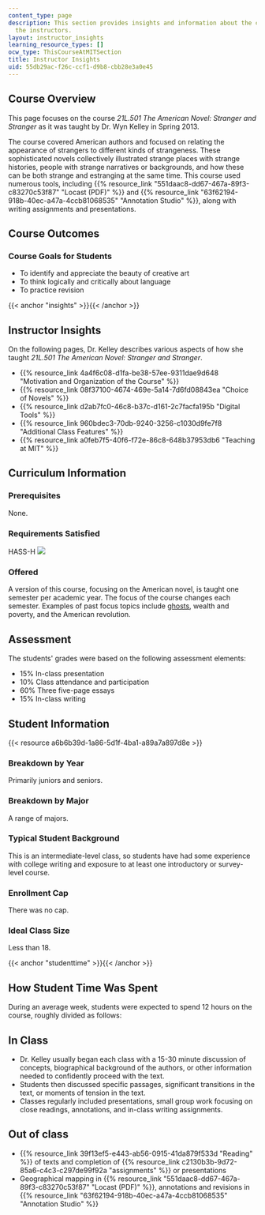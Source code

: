 ```yaml
---
content_type: page
description: This section provides insights and information about the course from
  the instructors.
layout: instructor_insights
learning_resource_types: []
ocw_type: ThisCourseAtMITSection
title: Instructor Insights
uid: 55db29ac-f26c-ccf1-d9b8-cbb28e3a0e45
---
```

## Course Overview

This page focuses on the course _21L.501 The American Novel: Stranger and Stranger_ as it was taught by Dr. Wyn Kelley in Spring 2013.

The course covered American authors and focused on relating the appearance of strangers to different kinds of strangeness. These sophisticated novels collectively illustrated strange places with strange histories, people with strange narratives or backgrounds, and how these can be both strange and estranging at the same time. This course used numerous tools, including {{% resource_link "551daac8-dd67-467a-89f3-c83270c53f87" "Locast (PDF)" %}} and {{% resource_link "63f62194-918b-40ec-a47a-4ccb81068535" "Annotation Studio" %}}, along with writing assignments and presentations.

## Course Outcomes

### Course Goals for Students

- To identify and appreciate the beauty of creative art
- To think logically and critically about language
- To practice revision

{{< anchor "insights" >}}{{< /anchor >}}

## Instructor Insights

On the following pages, Dr. Kelley describes various aspects of how she taught _21L.501 The American Novel: Stranger and Stranger_.

- {{% resource_link 4a4f6c08-d1fa-be38-57ee-9311dae9d648 "Motivation and Organization of the Course" %}} 
- {{% resource_link 08f37100-4674-469e-5a14-7d6fd08843ea "Choice of Novels" %}}
- {{% resource_link d2ab7fc0-46c8-b37c-d161-2c7facfa195b "Digital Tools" %}}
- {{% resource_link 960bdec3-70db-9240-3256-c1030d9fe7f8 "Additional Class Features" %}}
- {{% resource_link a0feb7f5-40f6-f72e-86c8-648b37953db6 "Teaching at MIT" %}}

## Curriculum Information

### Prerequisites

None.

### Requirements Satisfied

HASS-H ![](/images/educator/icon-question-hass-h.png)

### Offered

A version of this course, focusing on the American novel, is taught one semester per academic year. The focus of the course changes each semester. Examples of past focus topics include [ghosts](/courses/21l-501-the-american-novel-fall-2006), wealth and poverty, and the American revolution.

## Assessment

The students' grades were based on the following assessment elements:

- 15% In-class presentation
- 10% Class attendance and participation
- 60% Three five-page essays
- 15% In-class writing

## Student Information

{{< resource a6b6b39d-1a86-5d1f-4ba1-a89a7a897d8e >}}

### Breakdown by Year

Primarily juniors and seniors.

### Breakdown by Major

A range of majors.

### Typical Student Background

This is an intermediate-level class, so students have had some experience with college writing and exposure to at least one introductory or survey-level course.

### Enrollment Cap

There was no cap.

### Ideal Class Size

Less than 18.

{{< anchor "studenttime" >}}{{< /anchor >}}

## How Student Time Was Spent

During an average week, students were expected to spend 12 hours on the course, roughly divided as follows:

## In Class

- Dr. Kelley usually began each class with a 15-30 minute discussion of concepts, biographical background of the authors, or other information needed to confidently proceed with the text.
- Students then discussed specific passages, significant transitions in the text, or moments of tension in the text.
- Classes regularly included presentations, small group work focusing on close readings, annotations, and in-class writing assignments.

## Out of class

- {{% resource_link 39f13ef5-e443-ab56-0915-41da879f533d "Reading" %}} of texts and completion of {{% resource_link c2130b3b-9d72-85a6-c4c3-c297de99f92a "assignments" %}} or presentations
- Geographical mapping in {{% resource_link "551daac8-dd67-467a-89f3-c83270c53f87" "Locast (PDF)" %}}, annotations and revisions in {{% resource_link "63f62194-918b-40ec-a47a-4ccb81068535" "Annotation Studio" %}}